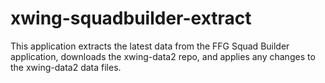 # xwing-squadbuilder-extract
This application extracts the latest data from the FFG Squad Builder application, downloads the xwing-data2 repo, and applies any changes to the xwing-data2 data files.

